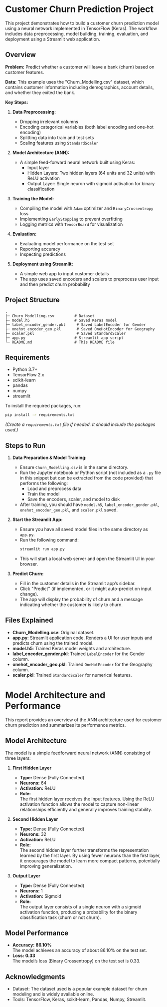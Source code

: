 # Customer Churn Prediction Project

This project demonstrates how to build a customer churn prediction model using a neural network implemented in TensorFlow (Keras). The workflow includes data preprocessing, model building, training, evaluation, and deployment using a Streamlit web application.

## Overview

**Problem:** Predict whether a customer will leave a bank (churn) based on customer features.

**Data:** This example uses the "Churn_Modelling.csv" dataset, which contains customer information including demographics, account details, and whether they exited the bank.

**Key Steps:**
1. **Data Preprocessing:**  
   - Dropping irrelevant columns  
   - Encoding categorical variables (both label encoding and one-hot encoding)  
   - Splitting data into train and test sets  
   - Scaling features using `StandardScaler`

2. **Model Architecture (ANN):**  
   - A simple feed-forward neural network built using Keras:
     - Input layer
     - Hidden Layers: Two hidden layers (64 units and 32 units) with ReLU activation
     - Output Layer: Single neuron with sigmoid activation for binary classification

3. **Training the Model:**  
   - Compiling the model with `Adam` optimizer and `BinaryCrossentropy` loss  
   - Implementing `EarlyStopping` to prevent overfitting
   - Logging metrics with `TensorBoard` for visualization

4. **Evaluation:**  
   - Evaluating model performance on the test set  
   - Reporting accuracy  
   - Inspecting predictions

5. **Deployment using Streamlit:**  
   - A simple web app to input customer details  
   - The app uses saved encoders and scalers to preprocess user input and then predict churn probability

## Project Structure

```
.
├─ Churn_Modelling.csv         # Dataset
├─ model.h5                    # Saved Keras model
├─ label_encoder_gender.pkl     # Saved LabelEncoder for Gender
├─ onehot_encoder_geo.pkl       # Saved OneHotEncoder for Geography
├─ scaler.pkl                   # Saved StandardScaler
├─ app.py                      # Streamlit app script
└─ README.md                   # This README file
```

## Requirements

- Python 3.7+
- TensorFlow 2.x
- scikit-learn
- pandas
- numpy
- streamlit

To install the required packages, run:

```bash
pip install -r requirements.txt
```

*(Create a `requirements.txt` file if needed. It should include the packages used.)*

## Steps to Run

1. **Data Preparation & Model Training:**
   - Ensure `Churn_Modelling.csv` is in the same directory.
   - Run the Jupyter notebook or Python script (not included as a `.py` file in this snippet but can be extracted from the code provided) that performs the following:
     - Load and preprocess data
     - Train the model
     - Save the encoders, scaler, and model to disk
   - After training, you should have `model.h5`, `label_encoder_gender.pkl`, `onehot_encoder_geo.pkl`, and `scaler.pkl` saved.

2. **Start the Streamlit App:**
   - Ensure you have all saved model files in the same directory as `app.py`.
   - Run the following command:
     ```bash
     streamlit run app.py
     ```
   - This will start a local web server and open the Streamlit UI in your browser.

3. **Predict Churn:**
   - Fill in the customer details in the Streamlit app’s sidebar.
   - Click "Predict" (if implemented, or it might auto-predict on input change).
   - The app will display the probability of churn and a message indicating whether the customer is likely to churn.

## Files Explained

- **Churn_Modelling.csv**: Original dataset.
- **app.py**: Streamlit application code. Renders a UI for user inputs and predicts churn using the trained model.
- **model.h5**: Trained Keras model weights and architecture.
- **label_encoder_gender.pkl**: Trained `LabelEncoder` for the Gender column.
- **onehot_encoder_geo.pkl**: Trained `OneHotEncoder` for the Geography column.
- **scaler.pkl**: Trained `StandardScaler` for numerical features.

# Model Architecture and Performance

This report provides an overview of the ANN architecture used for customer churn prediction and summarizes its performance metrics.

## Model Architecture

The model is a simple feedforward neural network (ANN) consisting of three layers:

1. **First Hidden Layer**  
   - **Type:** Dense (Fully Connected)  
   - **Neurons:** 64  
   - **Activation:** ReLU  
   - **Role:**  
     The first hidden layer receives the input features. Using the ReLU activation function allows the model to capture non-linear relationships efficiently and generally improves training stability.

2. **Second Hidden Layer**  
   - **Type:** Dense (Fully Connected)  
   - **Neurons:** 32  
   - **Activation:** ReLU  
   - **Role:**  
     The second hidden layer further transforms the representation learned by the first layer. By using fewer neurons than the first layer, it encourages the model to learn more compact patterns, potentially improving generalization.

3. **Output Layer**  
   - **Type:** Dense (Fully Connected)  
   - **Neurons:** 1  
   - **Activation:** Sigmoid  
   - **Role:**  
     The output layer consists of a single neuron with a sigmoid activation function, producing a probability for the binary classification task (churn or not churn).

## Model Performance

- **Accuracy:** **86.10%**  
  The model achieves an accuracy of about 86.10% on the test set.
- **Loss:** **0.33**  
  The model’s loss (Binary Crossentropy) on the test set is 0.33. 

## Acknowledgments

- Dataset: The dataset used is a popular example dataset for churn modeling and is widely available online.
- Tools: TensorFlow, Keras, scikit-learn, Pandas, Numpy, Streamlit.
